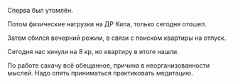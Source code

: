 Сперва был утомлён.

Потом физические нагрузки на ДР Кила, только сегодня отошел.

Затем сбился вечерний режим, в связи с поиском квартиры на отпуск.

Сегодня нас кинули на 8 кр, но квартиру в итоге нашли.

По работе сахачу всё обещанное, причина в неорганизованности мыслей.
Надо опять приниматься практиковать медитацию.